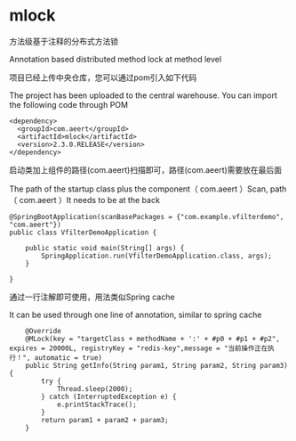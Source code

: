 # mlock
方法级基于注释的分布式方法锁

Annotation based distributed method lock at method level


项目已经上传中央仓库，您可以通过pom引入如下代码

The project has been uploaded to the central warehouse. You can import the following code through POM

```
<dependency>
  <groupId>com.aeert</groupId>
  <artifactId>mlock</artifactId>
  <version>2.3.0.RELEASE</version>
</dependency>
```

启动类加上组件的路径(com.aeert)扫描即可，路径(com.aeert)需要放在最后面

The path of the startup class plus the component（ com.aeert ）Scan, path（ com.aeert ）It needs to be at the back
```
@SpringBootApplication(scanBasePackages = {"com.example.vfilterdemo", "com.aeert"})
public class VfilterDemoApplication {

    public static void main(String[] args) {
        SpringApplication.run(VfilterDemoApplication.class, args);
    }

}
```

通过一行注解即可使用，用法类似Spring cache

It can be used through one line of annotation, similar to spring cache

```
    @Override
    @MLock(key = "targetClass + methodName + ':' + #p0 + #p1 + #p2", expires = 20000L, registryKey = "redis-key",message = "当前操作正在执行！", automatic = true)
    public String getInfo(String param1, String param2, String param3) {
        try {
            Thread.sleep(2000);
        } catch (InterruptedException e) {
            e.printStackTrace();
        }
        return param1 + param2 + param3;
    }
```
